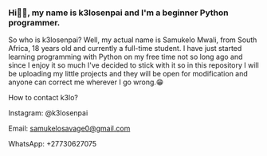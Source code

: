 ### Hi👋🏿, my name is k3losenpai and I'm a beginner Python programmer.
So who is k3losenpai?
Well, my actual name is Samukelo Mwali,
from South Africa,
18 years old and currently a full-time student.
I have just started learning programming with Python on my free time not so long ago
and since I enjoy it so much I've decided to stick with it
so in this repository I will be uploading my little projects
and they will be open for modification and anyone can correct me wherever I go wrong.😁

How to contact k3lo?

Instagram: @k3losenpai

Email: samukelosavage0@gmail.com

WhatsApp: +27730627075

<!--
**k3losenpai/k3losenpai** is a ✨ _special_ ✨ repository because its `README.md` (this file) appears on your GitHub profile.

-->
